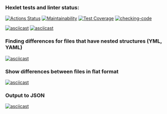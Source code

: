 ### Hexlet tests and linter status:
[![Actions Status](https://github.com/AVomalsi/python-project-50/actions/workflows/hexlet-check.yml/badge.svg)](https://github.com/AVomalsi/python-project-50/actions)
[![Maintainability](https://api.codeclimate.com/v1/badges/865161db517720454f5d/maintainability)](https://codeclimate.com/github/AVomalsi/python-project-50/maintainability)
[![Test Coverage](https://api.codeclimate.com/v1/badges/865161db517720454f5d/test_coverage)](https://codeclimate.com/github/AVomalsi/python-project-50/test_coverage)
[![checking-code](https://github.com/AVomalsi/python-project-50/actions/workflows/checking-code.yml/badge.svg)](https://github.com/AVomalsi/python-project-50/actions/workflows/checking-code.yml)


[![asciicast](https://asciinema.org/a/44HpFbbFPc9Edjj56oehMVrzg.svg)](https://asciinema.org/a/44HpFbbFPc9Edjj56oehMVrzg)
[![asciicast](https://asciinema.org/a/KMaUXsnN7YnObZfxC1JJYqE62.svg)](https://asciinema.org/a/KMaUXsnN7YnObZfxC1JJYqE62)

### Finding differences for files that have nested structures (YML, YAML)

[![asciicast](https://asciinema.org/a/oOlpJDvZcOHjwPZvChGYg5iWP.svg)](https://asciinema.org/a/oOlpJDvZcOHjwPZvChGYg5iWP)

### Show differences between files in flat format

[![asciicast](https://asciinema.org/a/hy10g6YRsA1B3ReN27Vyqg4pM.svg)](https://asciinema.org/a/hy10g6YRsA1B3ReN27Vyqg4pM)

### Output to JSON

[![asciicast](https://asciinema.org/a/jFXpx11EJiNkDhJEfICPifp50.svg)](https://asciinema.org/a/jFXpx11EJiNkDhJEfICPifp50)